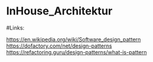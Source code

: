 # InHouse_Architektur


#Links:

https://en.wikipedia.org/wiki/Software_design_pattern  
https://dofactory.com/net/design-patterns  
https://refactoring.guru/design-patterns/what-is-pattern  

